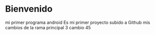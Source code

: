 # Bienvenido
mi primer programa android
Es mi primer proyecto subido a Github
mis cambios de la rama principal
3 cambio 45
